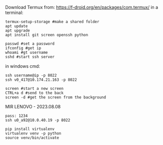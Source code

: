 Download Termux from: https://f-droid.org/en/packages/com.termux/
in a terminal:

    termux-setup-storage #make a shared folder 
    apt update
    apt upgrade
    apt install git screen openssh python
    
    passwd #set a password
    ifconfig #get ip
    whoami #gt username
    sshd #start ssh server


in windows cmd:

    ssh username@ip -p 8022
    ssh v0_417@10.174.21.163 -p 8022
    
	screen #start a new screen
	CTRL+a d #send to the back
	screen -d #get the screen from the background

MIR LENOVO - 2023.08.08

	pass: 1234
 	ssh u0_a92@10.0.40.19 -p 8022

	pip install virtualenv
	virtualenv venv -p python
	source venv/bin/activate
 	
